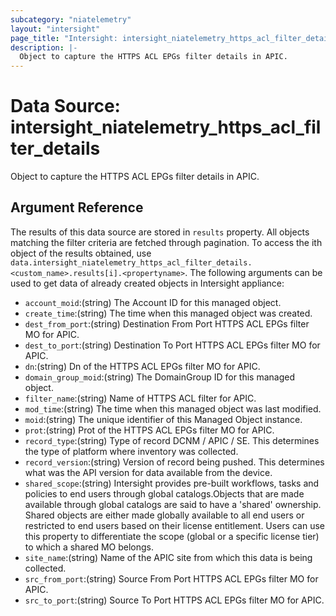 ```yaml
---
subcategory: "niatelemetry"
layout: "intersight"
page_title: "Intersight: intersight_niatelemetry_https_acl_filter_details"
description: |-
  Object to capture the HTTPS ACL EPGs filter details in APIC.
---
```


# Data Source: intersight_niatelemetry_https_acl_filter_details
Object to capture the HTTPS ACL EPGs filter details in APIC.
## Argument Reference
The results of this data source are stored in `results` property.
All objects matching the filter criteria are fetched through pagination.
To access the ith object of the results obtained, use `data.intersight_niatelemetry_https_acl_filter_details.<custom_name>.results[i].<propertyname>`.
The following arguments can be used to get data of already created objects in Intersight appliance:
* `account_moid`:(string) The Account ID for this managed object. 
* `create_time`:(string) The time when this managed object was created. 
* `dest_from_port`:(string) Destination From Port HTTPS ACL EPGs filter MO for APIC. 
* `dest_to_port`:(string) Destination To Port HTTPS ACL EPGs filter MO for APIC. 
* `dn`:(string) Dn of the HTTPS ACL EPGs filter MO for APIC. 
* `domain_group_moid`:(string) The DomainGroup ID for this managed object. 
* `filter_name`:(string) Name of HTTPS ACL filter for APIC. 
* `mod_time`:(string) The time when this managed object was last modified. 
* `moid`:(string) The unique identifier of this Managed Object instance. 
* `prot`:(string) Prot of the HTTPS ACL EPGs filter MO for APIC. 
* `record_type`:(string) Type of record DCNM / APIC / SE. This determines the type of platform where inventory was collected. 
* `record_version`:(string) Version of record being pushed. This determines what was the API version for data available from the device. 
* `shared_scope`:(string) Intersight provides pre-built workflows, tasks and policies to end users through global catalogs.Objects that are made available through global catalogs are said to have a 'shared' ownership. Shared objects are either made globally available to all end users or restricted to end users based on their license entitlement. Users can use this property to differentiate the scope (global or a specific license tier) to which a shared MO belongs. 
* `site_name`:(string) Name of the APIC site from which this data is being collected. 
* `src_from_port`:(string) Source From Port HTTPS ACL EPGs filter MO for APIC. 
* `src_to_port`:(string) Source To Port HTTPS ACL EPGs filter MO for APIC. 
 
